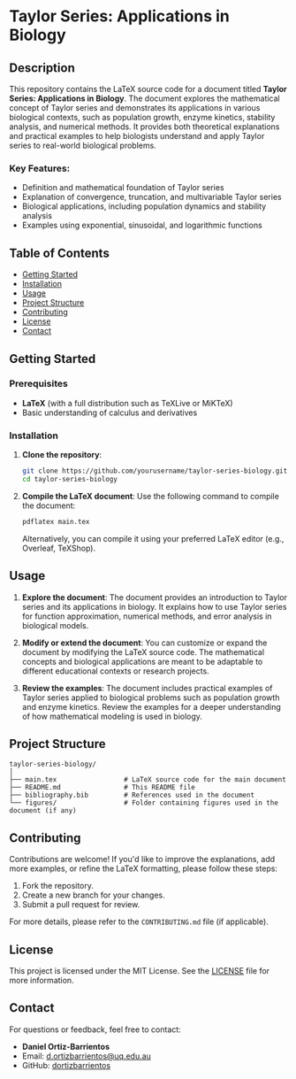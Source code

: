 # Taylor Series: Applications in Biology

## Description
This repository contains the LaTeX source code for a document titled **Taylor Series: Applications in Biology**. The document explores the mathematical concept of Taylor series and demonstrates its applications in various biological contexts, such as population growth, enzyme kinetics, stability analysis, and numerical methods. It provides both theoretical explanations and practical examples to help biologists understand and apply Taylor series to real-world biological problems.

### Key Features:
- Definition and mathematical foundation of Taylor series
- Explanation of convergence, truncation, and multivariable Taylor series
- Biological applications, including population dynamics and stability analysis
- Examples using exponential, sinusoidal, and logarithmic functions

## Table of Contents
- [Getting Started](#getting-started)
- [Installation](#installation)
- [Usage](#usage)
- [Project Structure](#project-structure)
- [Contributing](#contributing)
- [License](#license)
- [Contact](#contact)

## Getting Started

### Prerequisites
- **LaTeX** (with a full distribution such as TeXLive or MiKTeX)
- Basic understanding of calculus and derivatives

### Installation

1. **Clone the repository**:
    ```bash
    git clone https://github.com/yourusername/taylor-series-biology.git
    cd taylor-series-biology
    ```

2. **Compile the LaTeX document**:
    Use the following command to compile the document:
    ```bash
    pdflatex main.tex
    ```
    Alternatively, you can compile it using your preferred LaTeX editor (e.g., Overleaf, TeXShop).

## Usage

1. **Explore the document**:
   The document provides an introduction to Taylor series and its applications in biology. It explains how to use Taylor series for function approximation, numerical methods, and error analysis in biological models.

2. **Modify or extend the document**:
   You can customize or expand the document by modifying the LaTeX source code. The mathematical concepts and biological applications are meant to be adaptable to different educational contexts or research projects.

3. **Review the examples**:
   The document includes practical examples of Taylor series applied to biological problems such as population growth and enzyme kinetics. Review the examples for a deeper understanding of how mathematical modeling is used in biology.

## Project Structure

```
taylor-series-biology/
│
├── main.tex                 # LaTeX source code for the main document
├── README.md                # This README file
├── bibliography.bib         # References used in the document
└── figures/                 # Folder containing figures used in the document (if any)
```

## Contributing
Contributions are welcome! If you'd like to improve the explanations, add more examples, or refine the LaTeX formatting, please follow these steps:
1. Fork the repository.
2. Create a new branch for your changes.
3. Submit a pull request for review.

For more details, please refer to the `CONTRIBUTING.md` file (if applicable).

## License
This project is licensed under the MIT License. See the [LICENSE](LICENSE) file for more information.

## Contact
For questions or feedback, feel free to contact:

- **Daniel Ortiz-Barrientos**
- Email: [d.ortizbarrientos@uq.edu.au](mailto:d.ortizbarrientos@uq.edu.au)
- GitHub: [dortizbarrientos](https://github.com/dortizbarrientos)
